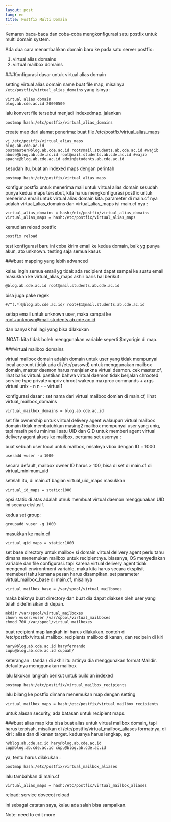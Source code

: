```yaml
---
layout: post
lang: en
title: Postfix Multi Domain
---
```


Kemaren baca-baca dan coba-coba mengkonfigurasi satu postfix untuk multi domain system.

<!-- more -->

Ada dua cara menambahkan domain baru ke pada satu server postfix :

1. virtual alias domains
2. virtual mailbox domains

###Konfigurasi dasar untuk virtual alias domain

setting virtual alias domain name
buat file map, misalnya `/etc/postfix/virtual_alias_domains` yang isinya :

    virtual alias domain
    blog.ab.cde.ac.id 20090509

lalu konvert file tersebut menjadi indexedmap. jalankan

    postmap hash:/etc/postfix/virtual_alias_domains

create map dari alamat penerima:
buat file /etc/postfix/virtual_alias_maps

    vi /etc/postfix/virtual_alias_maps
    blog.ab.cde.ac.id
    postmaster@blog.ab.cde.ac.id root@mail.students.ab.cde.ac.id #wajib
    abuse@blog.ab.cde.ac.id root@mail.students.ab.cde.ac.id #wajib
    apache@blog.ab.cde.ac.id admin@students.ab.cde.ac.id

sesudah itu, buat an indexed maps dengan perintah

    postmap hash:/etc/postfix/virtual_alias_maps

konfigur postfix untuk menerima mail untuk virtual alias domain
sesudah punya kedua maps tersebut, kita harus mengkonfigurasi postfix untuk menerima email untuk virtual alias domain kita.
parameter di main.cf nya adalah virtual_alias_domains dan virtual_alias_maps
isi main.cf nya :

    virtual_alias_domains = hash:/etc/postfix/virtual_alias_domains
    virtual_alias_maps = hash:/etc/postfix/virtual_alias_maps

kemudian reload postfix

    postfix reload

test konfigurasi baru ini
coba kirim email ke kedua domain, baik yg punya akun, ato unknown.
testing saja semua kasus

###buat mapping yang lebih advanced

kalau ingin semua email yg tidak ada recipient dapat sampai ke suatu email masukkan ke virtual_alias_maps akhir baris hal berikut :

    @blog.ab.cde.ac.id root@mail.students.ab.cde.ac.id

bisa juga pake regek

    #/^(.*)@blog.ab.cde.ac.id/ root+$1@mail.students.ab.cde.ac.id

setiap email untuk unknown user, maka sampai ke root+unknown@mail.students.ab.cde.ac.id

dan banyak hal lagi yang bisa dilakukan

INGAT: kita tidak boleh menggunakan variable seperti $myorigin di map.


###virtual mailbox domains

virtual mailbox domain adalah domain untuk user yang tidak mempunyai local account (tidak ada di /etc/passwd)
untuk menggunakan mailbox domain, master daemon harus menjalankna virtual deamon.
cek master.cf, lihat baris virtual. pastikan bahwa virtual daemon tidak berjalan chrooted
    service type private unpriv chroot wakeup maxproc commands + args
    virtual unix - n n - - virtual1

konfigurasi dasar :
set nama dari virtual mailbox domian
di main.cf, lihat virtual_mailbox_domains

    virtual_mailbox_domains = blog.ab.cde.ac.id

set file ownership untuk virtual delivery agent
walaupun virtual mailbox domain tidak membutuhkan masing2 mailbox mempunyai user yang uniq, tapi masih perlu minimail satu UID dan GID untuk memberi agent virtual delivery agent akses ke mailbox.
pertama set usernya :


buat sebuah user local untuk mailbox, misalnya vbox dengan ID = 1000

    useradd vuser -u 1000

secara default, mailbox owner ID harus > 100, bisa di set di main.cf di virtual_minimum_uid

setelah itu, di main.cf bagian virtual_uid_maps masukkan

    virtual_id_maps = static:1000

opsi static di atas adalah utnuk membuat virtual daemon menggunakan UID ini secara ekslusif.

kedua set group:

    groupadd vuser -g 1000

masukkan ke main.cf

    virtual_gid_maps = static:1000


set base directory untuk mailbox si domain
virtual delivery agent perlu tahu dimana menemukan mailbox untuk recipientnya.
biasanya, OS menyediakan variable dan file configurasi. tapi karena virtual delivery agent tidak mengenali environtment variable, maka kita harus secara eksplisit memeberi tahu kemana pesan harus disampikan.
set parameter virtual_mailbox_base di main.cf, misalnya

    virtual_mailbox_base = /var/spool/virtual_mailboxes

maka baiknya buat directory dan buat dia dapat diakses oleh user yang telah didefinisikan di depan.

    mkdir /var/spool/virtual_mailboxes
    chown vuser:vuser /var/spool/virtual_mailboxes
    chmod 700 /var/spool/virtual_mailboxes

buat recipient map
langkah ini harus dilakukan. contoh di /etc/postfix/virtual_mailbox_recipients
mailbox di kanan, dan recipein di kiri

    hary@blog.ab.cde.ac.id haryfernando
    cupu@blog.ab.cde.ac.id cupuah/

keterangan : tanda / di akhir itu artinya dia menggunakan format Maildir. defaultnya menggunakan mailbox

lalu lakukan langkah berikut untuk build an indexed

    postmap hash:/etc/postifix/virtual_mailbox_recipients

lalu bilang ke postfix dimana menemukan map dengan setting

    virtual_mailbox_maps = hash:/etc/postfix/virtual_mailbox_recipients

untuk alasan security, ada batasan untuk recipient maps.

###buat alias map
kita bisa buat alias untuk virtual mailbox domain, tapi harus terpisah, misalkan di /etc/postfix/virtual_mailbox_aliases
formatnya, di kiri : alias dan di kanan target. keduanya harus lengkap, eg:

    h@blog.ab.cde.ac.id hary@blog.ab.cde.ac.id
    cup@blog.ab.cde.ac.id cupu@blog.ab.cde.ac.id

ya, tentu harus dilakukan :

    postmap hash:/etc/postfix/virtual_mailbox_aliases

lalu tambahkan di main.cf

    virtual_alias_maps = hash:/etc/postfix/virtual_mailbox_aliases

reload:
    service dovecot reload

ini sebagai catatan saya, kalau ada salah bisa sampaikan. 

Note: need to edit more
